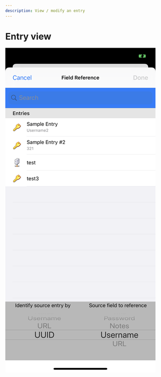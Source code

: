 ```yaml
---
description: View / modify an entry
---
```


# Entry view

![](../../../.gitbook/assets/image%20%281%29.png)

